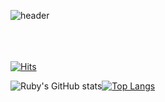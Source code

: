 ![header](https://capsule-render.vercel.app/api?type=waving&color=0:262626&height=250&section=header&text=Welcome&fontColor=eeeeee&fontSize=50&animation=fadeIn&fontAlignY=38&desc=Jieun's%20GitHub%20Profile&descAlignY=51&descAlign=62&descSize=13)

<!--
**ruby-jieun/ruby-jieun** is a ✨ _special_ ✨ repository because its `README.md` (this file) appears on your GitHub profile.

Here are some ideas to get you started:

- 🔭 I’m currently working on ...
- 🌱 I’m currently learning ...
- 👯 I’m looking to collaborate on ...
- 🤔 I’m looking for help with ...
- 💬 Ask me about ...
- 📫 How to reach me: ...
- 😄 Pronouns: ...
- ⚡ Fun fact: ...
-->

<br><br><br>
[![Hits](https://hits.seeyoufarm.com/api/count/incr/badge.svg?url=https%3A%2F%2Fgithub.com%2Fruby-jieun%2Fhit-counter&count_bg=%23111111&title_bg=%23555555&icon=&icon_color=%23E7E7E7&title=hits&edge_flat=false)](https://hits.seeyoufarm.com)

![Ruby's GitHub stats](https://github-readme-stats.vercel.app/api?username=ruby-jieun&show_icons=true&theme=dark)﻿[![Top Langs](https://github-readme-stats.vercel.app/api/top-langs/?username=ruby-jieun&langs_count=10&layout=compact&theme=dark)](https://github.com/ruby-jieun/ruby-jieun)﻿


<br><br><br><br><br><br><br><br><br><br><br><br><br><br><br><br><br><br>









